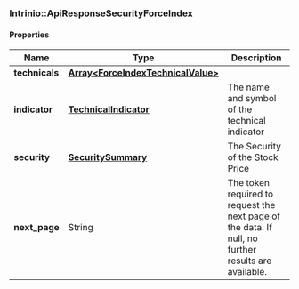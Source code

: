 

[//]: # (CLASS:Intrinio::ApiResponseSecurityForceIndex)

[//]: # (KIND:object)

### Intrinio::ApiResponseSecurityForceIndex

#### Properties

[//]: # (START_DEFINITION)

Name | Type | Description
------------ | ------------- | -------------
**technicals** | [**Array&lt;ForceIndexTechnicalValue&gt;**](ForceIndexTechnicalValue.md) |  &nbsp;
**indicator** | [**TechnicalIndicator**](TechnicalIndicator.md) | The name and symbol of the technical indicator &nbsp;
**security** | [**SecuritySummary**](SecuritySummary.md) | The Security of the Stock Price &nbsp;
**next_page** | String | The token required to request the next page of the data. If null, no further results are available. &nbsp;

[//]: # (END_DEFINITION)


[//]: # (CONTAINED_CLASS:Intrinio::ForceIndexTechnicalValue)


[//]: # (CONTAINED_CLASS:Intrinio::TechnicalIndicator)


[//]: # (CONTAINED_CLASS:Intrinio::SecuritySummary)



